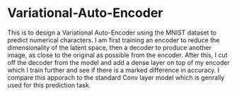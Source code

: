 # Variational-Auto-Encoder
This is to design a Variational Auto-Encoder using the MNIST dataset to predict numerical characters.
I am first training an encoder to reduce the dimensionality of the latent space, then a decoder to produce another image,
as close to the original as possible from the encoder.
After this, I cut off the decoder from the model and add a dense layer on top of my encoder which I train further and see if there
is a marked difference in accuracy.
I compare this apporach to the standard Conv layer model which is genrally used for this prediction task.
